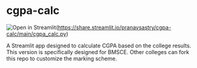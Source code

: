# cgpa-calc

![Open in Streamlit](https://static.streamlit.io/badges/streamlit_badge_black_white.svg)(https://share.streamlit.io/pranavsastry/cgpa-calc/main/cgpa_calc.py)

A Streamlit app designed to calculate CGPA based on the college results. This version is specifically designed for BMSCE. Other colleges can fork this repo to customize the marking scheme.
